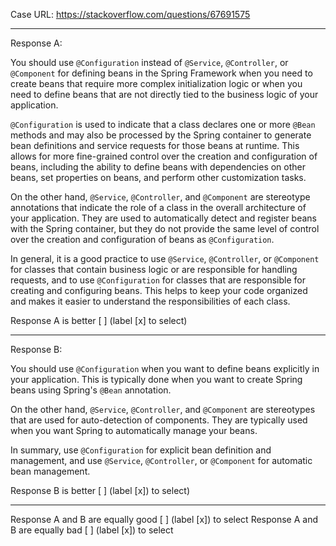Case URL: https://stackoverflow.com/questions/67691575

------
Response A:



You should use `@Configuration` instead of `@Service`, `@Controller`, or `@Component` for defining beans in the Spring Framework when you need to create beans that require more complex initialization logic or when you need to define beans that are not directly tied to the business logic of your application.

`@Configuration` is used to indicate that a class declares one or more `@Bean` methods and may also be processed by the Spring container to generate bean definitions and service requests for those beans at runtime. This allows for more fine-grained control over the creation and configuration of beans, including the ability to define beans with dependencies on other beans, set properties on beans, and perform other customization tasks.

On the other hand, `@Service`, `@Controller`, and `@Component` are stereotype annotations that indicate the role of a class in the overall architecture of your application. They are used to automatically detect and register beans with the Spring container, but they do not provide the same level of control over the creation and configuration of beans as `@Configuration`.

In general, it is a good practice to use `@Service`, `@Controller`, or `@Component` for classes that contain business logic or are responsible for handling requests, and to use `@Configuration` for classes that are responsible for creating and configuring beans. This helps to keep your code organized and makes it easier to understand the responsibilities of each class.

Response A is better [ ] (label [x] to select)

-------
Response B:

You should use `@Configuration` when you want to define beans explicitly in your application. This is typically done when you want to create Spring beans using Spring's `@Bean` annotation. 

On the other hand, `@Service`, `@Controller`, and `@Component` are stereotypes that are used for auto-detection of components. They are typically used when you want Spring to automatically manage your beans. 

In summary, use `@Configuration` for explicit bean definition and management, and use `@Service`, `@Controller`, or `@Component` for automatic bean management.

Response B is better [ ] (label [x]) to select)

-------

Response A and B are equally good [ ] (label [x]) to select
Response A and B are equally bad [ ] (label [x]) to select

